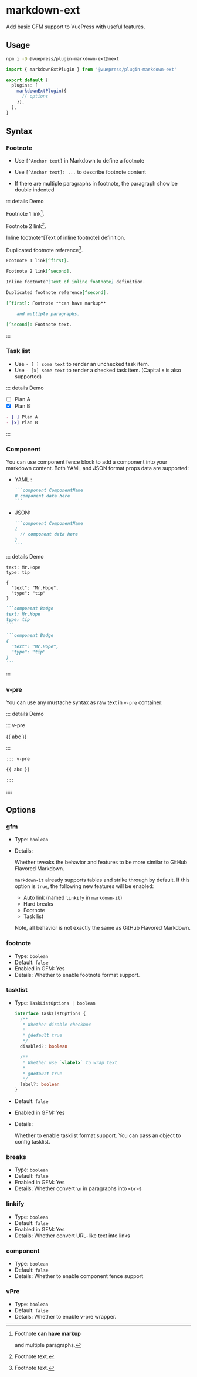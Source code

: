 # markdown-ext

<NpmBadge package="@vuepress/plugin-markdown-ext" />

Add basic GFM support to VuePress with useful features.

## Usage

```bash
npm i -D @vuepress/plugin-markdown-ext@next
```

```ts
import { markdownExtPlugin } from '@vuepress/plugin-markdown-ext'

export default {
  plugins: [
    markdownExtPlugin({
      // options
    }),
  ],
}
```

## Syntax

### Footnote

- Use `[^Anchor text]` in Markdown to define a footnote

- Use `[^Anchor text]: ...` to describe footnote content

- If there are multiple paragraphs in footnote, the paragraph show be double indented

::: details Demo

Footnote 1 link[^first].

Footnote 2 link[^second].

Inline footnote^[Text of inline footnote] definition.

Duplicated footnote reference[^second].

[^first]: Footnote **can have markup**

    and multiple paragraphs.

[^second]: Footnote text.

```md
Footnote 1 link[^first].

Footnote 2 link[^second].

Inline footnote^[Text of inline footnote] definition.

Duplicated footnote reference[^second].

[^first]: Footnote **can have markup**

    and multiple paragraphs.

[^second]: Footnote text.
```

:::

### Task list

- Use `- [ ] some text` to render an unchecked task item.
- Use `- [x] some text` to render a checked task item. (Capital `X` is also supported)

::: details Demo

- [ ] Plan A
- [x] Plan B

```md
- [ ] Plan A
- [x] Plan B
```

:::

### Component

You can use component fence block to add a component into your markdown content. Both YAML and JSON format props data are supported:

- YAML <Badge text="Recommended" type="tip" />:

  ````md
  ```component ComponentName
  # component data here
  ```
  ````

- JSON:

  ````md
  ```component ComponentName
  {
    // component data here
  }
  ```
  ````

::: details Demo

```component Badge
text: Mr.Hope
type: tip
```

```component Badge
{
  "text": "Mr.Hope",
  "type": "tip"
}
```

````md
```component Badge
text: Mr.Hope
type: tip
```

```component Badge
{
  "text": "Mr.Hope",
  "type": "tip"
}
```
````

:::

### v-pre

You can use any mustache syntax as raw text in `v-pre` container:

::: details Demo

::: v-pre

{{ abc }}

:::

```md
::: v-pre

{{ abc }}

:::
```

::::

## Options

### gfm

- Type: `boolean`

- Details:

  Whether tweaks the behavior and features to be more similar to GitHub Flavored Markdown.

  `markdown-it` already supports tables and strike through by default. If this option is `true`, the following new features will be enabled:

  - Auto link (named `linkify` in `markdown-it`)
  - Hard breaks
  - Footnote
  - Task list

  Note, all behavior is not exactly the same as GitHub Flavored Markdown.

### footnote

- Type: `boolean`
- Default: `false`
- Enabled in GFM: Yes
- Details: Whether to enable footnote format support.

### tasklist

- Type: `TaskListOptions | boolean`

  ```ts
  interface TaskListOptions {
    /**
     * Whether disable checkbox
     *
     * @default true
     */
    disabled?: boolean

    /**
     * Whether use `<label>` to wrap text
     *
     * @default true
     */
    label?: boolean
  }
  ```

- Default: `false`
- Enabled in GFM: Yes
- Details:

  Whether to enable tasklist format support. You can pass an object to config tasklist.

### breaks

- Type: `boolean`
- Default: `false`
- Enabled in GFM: Yes
- Details: Whether convert `\n` in paragraphs into `<br>`s

### linkify

- Type: `boolean`
- Default: `false`
- Enabled in GFM: Yes
- Details: Whether convert URL-like text into links

### component

- Type: `boolean`
- Default: `false`
- Details: Whether to enable component fence support

### vPre

- Type: `boolean`
- Default: `false`
- Details: Whether to enable v-pre wrapper.
